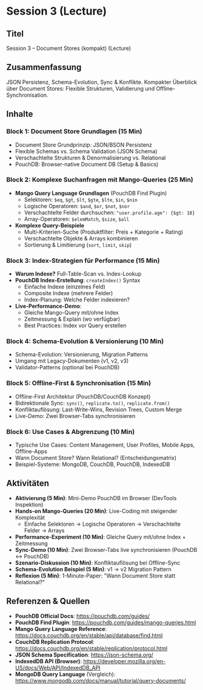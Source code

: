 # Session 3 (Lecture)

## Titel

Session 3 – Document Stores (kompakt) (Lecture)

## Zusammenfassung

JSON Persistenz, Schema-Evolution, Sync & Konflikte. Kompakter Überblick über Document Stores: Flexible Strukturen, Validierung und Offline-Synchronisation.

## Inhalte

### Block 1: Document Store Grundlagen (15 Min)

- Document Store Grundprinzip: JSON/BSON Persistenz
- Flexible Schemas vs. Schema Validation (JSON Schema)
- Verschachtelte Strukturen & Denormalisierung vs. Relational
- PouchDB: Browser-native Document DB (Setup & Basics)

### Block 2: Komplexe Suchanfragen mit Mango-Queries (25 Min)

- **Mango Query Language Grundlagen** (PouchDB Find Plugin)
  - Selektoren: `$eq`, `$gt`, `$lt`, `$gte`, `$lte`, `$in`, `$nin`
  - Logische Operatoren: `$and`, `$or`, `$not`, `$nor`
  - Verschachtelte Felder durchsuchen: `"user.profile.age": {$gt: 18}`
  - Array-Operatoren: `$elemMatch`, `$size`, `$all`
- **Komplexe Query-Beispiele**
  - Multi-Kriterien-Suche (Produktfilter: Preis + Kategorie + Rating)
  - Verschachtelte Objekte & Arrays kombinieren
  - Sortierung & Limitierung (`sort`, `limit`, `skip`)

### Block 3: Index-Strategien für Performance (15 Min)

- **Warum Indexe?** Full-Table-Scan vs. Index-Lookup
- **PouchDB Index-Erstellung**: `createIndex()` Syntax
  - Einfache Indexe (einzelnes Feld)
  - Composite Indexe (mehrere Felder)
  - Index-Planung: Welche Felder indexieren?
- **Live-Performance-Demo**:
  - Gleiche Mango-Query mit/ohne Index
  - Zeitmessung & Explain (wo verfügbar)
  - Best Practices: Index vor Query erstellen

### Block 4: Schema-Evolution & Versionierung (10 Min)

- Schema-Evolution: Versionierung, Migration Patterns
- Umgang mit Legacy-Dokumenten (v1, v2, v3)
- Validator-Patterns (optional bei PouchDB)

### Block 5: Offline-First & Synchronisation (15 Min)

- Offline-First Architektur (PouchDB/CouchDB Konzept)
- Bidirektionale Sync: `sync()`, `replicate.to()`, `replicate.from()`
- Konfliktauflösung: Last-Write-Wins, Revision Trees, Custom Merge
- Live-Demo: Zwei Browser-Tabs synchronisieren

### Block 6: Use Cases & Abgrenzung (10 Min)

- Typische Use Cases: Content Management, User Profiles, Mobile Apps, Offline-Apps
- Wann Document Store? Wann Relational? (Entscheidungsmatrix)
- Beispiel-Systeme: MongoDB, CouchDB, PouchDB, IndexedDB

## Aktivitäten

- **Aktivierung (5 Min)**: Mini-Demo PouchDB im Browser (DevTools Inspektion)
- **Hands-on Mango-Queries (20 Min)**: Live-Coding mit steigender Komplexität
  - Einfache Selektoren → Logische Operatoren → Verschachtelte Felder → Arrays
- **Performance-Experiment (10 Min)**: Gleiche Query mit/ohne Index + Zeitmessung
- **Sync-Demo (10 Min)**: Zwei Browser-Tabs live synchronisieren (PouchDB ↔ PouchDB)
- **Szenario-Diskussion (10 Min)**: Konfliktauflösung bei Offline-Sync
- **Schema-Evolution Beispiel (5 Min)**: v1 → v2 Migration Pattern
- **Reflexion (5 Min)**: 1-Minute-Paper: "Wann Document Store statt Relational?"

## Referenzen & Quellen

- **PouchDB Official Docs**: https://pouchdb.com/guides/
- **PouchDB Find Plugin**: https://pouchdb.com/guides/mango-queries.html
- **Mango Query Language Reference**: https://docs.couchdb.org/en/stable/api/database/find.html
- **CouchDB Replication Protocol**: https://docs.couchdb.org/en/stable/replication/protocol.html
- **JSON Schema Specification**: https://json-schema.org/
- **IndexedDB API (Browser)**: https://developer.mozilla.org/en-US/docs/Web/API/IndexedDB_API
- **MongoDB Query Language** (Vergleich): https://www.mongodb.com/docs/manual/tutorial/query-documents/
